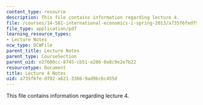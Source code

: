 ```yaml
---
content_type: resource
description: This file contains information regarding lecture 4.
file: /courses/14-581-international-economics-i-spring-2013/a735f6fedf92a62133669ad9bc6c455d_MIT14_581S13_classnotes4.pdf
file_type: application/pdf
learning_resource_types:
- Lecture Notes
ocw_type: OCWFile
parent_title: Lecture Notes
parent_type: CourseSection
parent_uid: e27600cc-8745-cb51-e206-0e8c9e2e7b22
resourcetype: Document
title: Lecture 4 Notes
uid: a735f6fe-df92-a621-3366-9ad9bc6c455d
---
```

This file contains information regarding lecture 4.